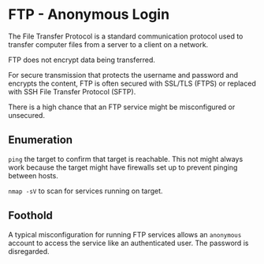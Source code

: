 # FTP - Anonymous Login

The File Transfer Protocol is a standard communication protocol used to transfer computer files from a server to a client on a network.

FTP does not encrypt data being transferred. 

For secure transmission that protects the username and password and encrypts the content, FTP is often secured with SSL/TLS (FTPS) or replaced with SSH File Transfer Protocol (SFTP).

There is a high chance that an FTP service might be misconfigured or unsecured.

## Enumeration

`ping` the target to confirm that target is reachable. This not might always work because the target might have firewalls set up to prevent pinging between hosts.

`nmap -sV` to scan for services running on target.

## Foothold

A typical misconfiguration for running FTP services allows an `anonymous` account to access the service like an authenticated user. The password is disregarded.
